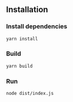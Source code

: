 ## Installation

### Install dependencies
```bash
yarn install
```

### Build

```bash
yarn build
```

### Run
```bash
node dist/index.js
```
